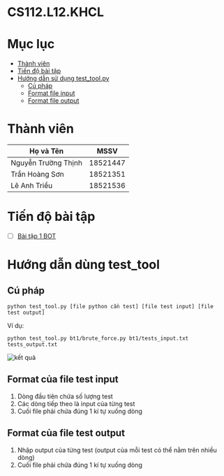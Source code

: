 # CS112.L12.KHCL

# Mục lục
- [Thành viên](#thành-viên)
- [Tiến độ bài tập](#tiến-độ-bài-tập)
- [Hướng dẫn sử dụng test_tool.py](#hướng-dẫn-dùng-test_tool)
    - [Cú pháp](#cú-pháp)
    - [Format file input](#format-của-file-test-input)
    - [Format file output](#format-của-file-test-output)

# Thành viên
| Họ và Tên           | MSSV     |
| ------------------- | -------- |
| Nguyễn Trường Thịnh | 18521447 |
| Trần Hoàng Sơn      | 18521351 |
| Lê Anh Triều        | 18521536 |
# Tiến độ bài tập
- [ ] [Bài tập 1 BOT](https://github.com/18521447/CS112.L12.KHCL/tree/master/bt1)
# Hướng dẫn dùng test_tool
## Cú pháp
```
python test_tool.py [file python cần test] [file test input] [file test output]
```
Ví dụ:
```
python test_tool.py bt1/brute_force.py bt1/tests_input.txt tests_output.txt
```
![kết quả](https://i.imgur.com/2CyhGxC.png)
## Format của file test input
1. Dòng đầu tiên chứa số lượng test
2. Các dòng tiếp theo là input của từng test
3. Cuối file phải chứa đúng 1 kí tự xuống dòng
## Format của file test output
1. Nhập output của từng test (output của mỗi test có thể nằm trên nhiều dòng)
2. Cuối file phải chứa đúng 1 kí tự xuống dòng
